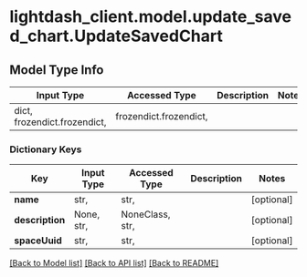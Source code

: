 # lightdash_client.model.update_saved_chart.UpdateSavedChart

## Model Type Info
Input Type | Accessed Type | Description | Notes
------------ | ------------- | ------------- | -------------
dict, frozendict.frozendict,  | frozendict.frozendict,  |  |

### Dictionary Keys
Key | Input Type | Accessed Type | Description | Notes
------------ | ------------- | ------------- | ------------- | -------------
**name** | str,  | str,  |  | [optional]
**description** | None, str,  | NoneClass, str,  |  | [optional]
**spaceUuid** | str,  | str,  |  | [optional]

[[Back to Model list]](../../README.md#documentation-for-models) [[Back to API list]](../../README.md#documentation-for-api-endpoints) [[Back to README]](../../README.md)
